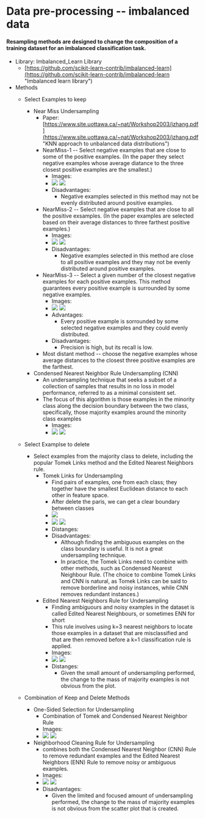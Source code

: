 # Data pre-processing -- imbalanced data #
#### Resampling methods are designed to change the composition of a training dataset for an imbalanced classification task. ####
- Library: Imbalanced_Learn Library
	- [https://github.com/scikit-learn-contrib/imbalanced-learn](https://github.com/scikit-learn-contrib/imbalanced-learn "Imbalanced learn library")
- Methods
	- Select Examples to keep
		- Near Miss Undersampling
			- Paper: [https://www.site.uottawa.ca/~nat/Workshop2003/jzhang.pdf](https://www.site.uottawa.ca/~nat/Workshop2003/jzhang.pdf "KNN approach to unbalanced data distributions")
			- NearMiss-1 -- Select negative examples that are close to some of the positive examples. (In the paper they select negative examples whose average diatance to the three closest positive examples are the smallest.)
				- Images:
				- ![](https://github.com/yuehua-Song666/data_analysis/blob/main/data_processing/img/Imbalanced_data_examples.png) ![](https://github.com/yuehua-Song666/data_analysis/blob/main/data_processing/img/NearMiss1.png)
				- Disadvantages:
					- Negative examples selected in this method may not be evenly distributed around positive examples.
			- NearMiss-2 -- Select negative examples that are close to all the positive exsamples. (In the paper examples are selected based on their average distances to three farthest positive examples.)
				- Images:
				- ![](https://github.com/yuehua-Song666/data_analysis/blob/main/data_processing/img/Imbalanced_data_examples.png) ![](https://github.com/yuehua-Song666/data_analysis/blob/main/data_processing/img/NearMiss2.png)
				- Disadvantages:
					- Negative examples selected in this method are close to all positive examples and they may not be evenly distributed around positive examples.
			- NearMiss-3 -- Select a given number of the closest negative examples for each positive examples. This method guarantees every positive example is surrounded by some negative examples.  
				- Images:
				- ![](https://github.com/yuehua-Song666/data_analysis/blob/main/data_processing/img/Imbalanced_data_examples.png) ![](https://github.com/yuehua-Song666/data_analysis/blob/main/data_processing/img/NearMiss3.png)
				- Advantages:
					- Every positive example is sorrounded by some selected negative examples and they could evenly distributed.
				- Disadvantages:
					- Precision is high, but its recall is low.
			- Most distant method -- choose the negative examples whose average distances to the closest three positive examples are the farthest.
		- Condensed Nearest Neighbor Rule Undersampling (CNN)
			- An undersampling technique that seeks a subset of a collection of samples that results in no loss in model performance, referred to as a minimal consistent set.
			- The focus of this algorithm is those examples in the minority class along the decision boundary between the two class, specifically, those majority examples around the minority class examples
				- Images:
				- ![](https://github.com/yuehua-Song666/data_analysis/blob/main/data_processing/img/Imbalanced_data_examples.png) ![](https://github.com/yuehua-Song666/data_analysis/blob/main/data_processing/img/condensed_nearest_neighbour.png)
				
	- Select Examplse to delete
		- Select examples from the majority class to delete, including the popular Tomek Links method and the Edited Nearest Neighbors rule.
			- Tomek Links for Undersampling
				- Find pairs of examples, one from each class; they together have the smallest Euclidean distance to each other in feature space.
				- After delete the paris, we can get a clear boundary between classes
				- ![](https://github.com/yuehua-Song666/data_analysis/blob/main/data_processing/img/tomek.png)
				- ![](https://github.com/yuehua-Song666/data_analysis/blob/main/data_processing/img/Imbalanced_data_examples.png) ![](https://github.com/yuehua-Song666/data_analysis/blob/main/data_processing/img/TomekLinks.png)
				-  Distanges:
				- Disadvantages:
					- Although finding the ambiguous examples on the class boundary is useful. It is not a great undersampling technique.
					- In practice, the Tomek Links need to combine with other methods, such as Condensed Nearest Neighbour Rule. (The choice to combine Tomek Links and CNN is natural, as Tomek Links can be said to remove borderline and noisy instances, while CNN removes redundant instances.)
			-  Edited Nearest Neighbors Rule for Undersampling
				-  Finding ambiguours and noisy examples in the dataset is called Edited Nearest Neighbours, or sometimes ENN for short
				-  This rule involves using k=3 nearest neighbors to locate those examples in a dataset that are misclassified and that are then removed before a k=1 classification rule is applied.
				-  Images:
				-  ![](https://github.com/yuehua-Song666/data_analysis/blob/main/data_processing/img/Imbalanced_data_examples.png) ![](https://github.com/yuehua-Song666/data_analysis/blob/main/data_processing/img/EditedNearestNeighbour.png)
				-  Distanges:
					-  Given the small amount of undersampling performed, the change to the mass of majority examples is not obvious from the plot.
	- Combination of Keep and Delete Methods
		- One-Sided Selection for Undersampling
			- Combination of Tomek and Condensed Nearest Neighbor Rule
			- Images:
			- ![](https://github.com/yuehua-Song666/data_analysis/blob/main/data_processing/img/Imbalanced_data_examples.png) ![](https://github.com/yuehua-Song666/data_analysis/blob/main/data_processing/img/one-sided_selection.png)
		- Neighborhood Cleaning Rule for Undersampling
			- combines both the Condensed Nearest Neighbor (CNN) Rule to remove redundant examples and the Edited Nearest Neighbors (ENN) Rule to remove noisy or ambiguous examples.
			- Images:
			- ![](https://github.com/yuehua-Song666/data_analysis/blob/main/data_processing/img/Imbalanced_data_examples.png) ![](https://github.com/yuehua-Song666/data_analysis/blob/main/data_processing/img/NeighborhoodCleaningRule.png)
			- Disadvantages:
				- Given the limited and focused amount of undersampling performed, the change to the mass of majority examples is not obvious from the scatter plot that is created.
